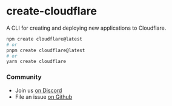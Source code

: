 # create-cloudflare

A CLI for creating and deploying new applications to Cloudflare.

```bash
npm create cloudflare@latest
# or
pnpm create cloudflare@latest
# or
yarn create cloudflare
```

### Community

- Join us [on Discord](https://discord.gg/cloudflaredev)
- File an issue [on Github](https://github.com/cloudflare/workers-sdk/issues/new/choose)
